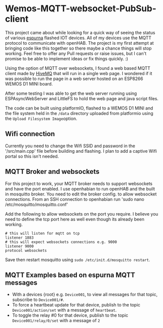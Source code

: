 ﻿# Wemos-MQTT-websocket-PubSub-client
 
This project came about while looking for a quick way of seeing the status of various [espurna](https://github.com/xoseperez/espurna) flashed IOT devices. All of my devices use the MQTT protocol to communicate with openHAB. The project is my first attempt at bringing code like this together so there maybe a chance things will stop working. Feel free to offer any Pull requests or raise issues, but I can't promise to be able to implement ideas or fix things quickly. :)
 
Using the option of MQTT over websockets, I found a web based MQTT client made by [HiveMQ](https://github.com/hivemq/hivemq-mqtt-web-client) that will run in a single web page. I wondered if it was possible to run the page in a web server hosted on an ESP8266 WEMOS D1 MINI board.
 
After some testing I was able to get the web server running using ESPAsyncWebServer and LittleFS to hold the web page and java script files.
 
The code can be built using platformIO, flashed to a WEMOS D1 MINI and the file system held in the `/data` directory uploaded from platformio using the `Upload Filesystem Image`option.
 
 ## Wifi connection
 
 Currently you need to change the Wifi SSID and password in the '/src/main.cpp' file before building and flashing. I plan to add a captive Wifi portal so this isn't needed.
 
 ## MQTT Broker and websockets

For this project to work, your MQTT broker needs to support websockets and have the port enabled. I use openhabian to run openHAB and the built in mosquitto broker. You need to edit the broker config. to allow websocket connections. From an SSH connection to openhabian run 'sudo nano /etc/mosquitto/mosquitto.conf' 

Add the following to allow websockets on the port you require. I believe you need to define the tcp port here as well even though its already been working.
```
# this will listen for mqtt on tcp
listener 1883
# this will expect websockets connections e.g. 9000
listener 9000
protocol websockets
```

Save then restart mosquitto using `sudo /etc/init.d/mosquitto restart`. 

## MQTT Examples based on espurna MQTT messages

- With a devices {root} e.g. `Device001`, to view all messages for that topic, subscribe to `Device001/#`.<br>
- To force a heartbeat update for that device, publish to the topic `Device001/action/set` with a message of `heartbeat`.<br>
- To toggle the relay #0 for that device, publish to the topic `Device001/relay/0/set` with a message of `2`<br>
